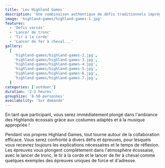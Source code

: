 ```yaml
---
title: 'Les Highland Games'
description: 'Une combinaison authentique de défis traditionnels imprégnés de caractère écossais.'
image: 'highland-games/highland-games-1.jpg'
features:
  - 'Défis variés'
  - 'Lancer de tronc'
  - 'Tir à la corde'
  - 'Lancer de fer à cheval...'
gallery:
  [
    'highland-games/highland-games-2.jpg',
    'highland-games/highland-games-3.jpg',
    'highland-games/highland-games-4.jpg',
    'highland-games/highland-games-5.jpg',
    'highland-games/highland-games-6.jpg',
    'highland-games/highland-games-7.jpg',
  ]
categories: ['outdoor']
duration: '2-3 heures'
groupSize: '8-50 personnes'
availability: 'Sur demande'
---
```


En tant que participant, vous serez immédiatement plongé dans l'ambiance des Highlands écossais grâce aux costumes adaptés et à la musique appropriée !

Pendant vos propres Highland Games, tout tourne autour de la collaboration efficace. Vous serez confronté à divers défis et épreuves, pour lesquels vous recevrez toujours les explications nécessaires et le temps de réflexion. Les épreuves vous plongent complètement dans l'atmosphère écossaise, avec le lancer de tronc, le tir à la corde et le lancer de fer à cheval comme quelques exemples des épreuves uniques de force et d'adresse.
